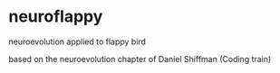 # neuroflappy
neuroevolution applied to flappy bird

based on the neuroevolution chapter of Daniel Shiffman (Coding train)
